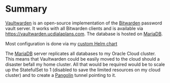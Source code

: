 # Summary
[Vaultwarden](https://github.com/dani-garcia/vaultwarden) is an open-source implementation of the [Bitwarden](https://bitwarden.com) password vault server. It works with all Bitwarden clients and is available via https://vaultwarden.ucdialaplans.com. The database is hosted on [MariaDB](/manifests/database/mariadb).

Most configuration is done via my [custom Helm chart](/helm/baseline)

The [MariaDB](/manifests/database/mariadb) server replicates all databases to my Oracle Cloud cluster. This means that Vaultwarden could be easily moved to the cloud should a disaster befall my home cluster. All that would be required would be to scale up the StatefulSet to 1 (disabled to save the limited resources on my cloud cluster) and to create a [Pangolin](https://github.com/kenlasko/pangolin) tunnel pointing to it.